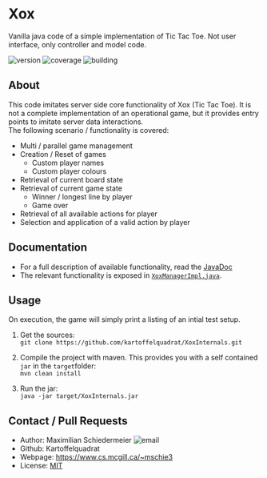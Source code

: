 # Xox

Vanilla java code of a simple implementation of Tic Tac Toe. Not user interface, only controller and model code.

![version](https://img.shields.io/badge/version-1.1-brightgreen)
![coverage](https://img.shields.io/badge/coverage-84%25-brightgreen)
![building](https://img.shields.io/badge/build-passing-brightgreen)

## About

This code imitates server side core functionality of Xox (Tic Tac Toe). It is not a complete implementation of an operational game, but it provides entry points to imitate server data interactions.  
The following scenario / functionality is covered:

 * Multi / parallel game management
 * Creation / Reset of games
   * Custom player names
   * Custom player colours
 * Retrieval of current board state
 * Retrieval of current game state
   * Winner / longest line by player
   * Game over
 * Retrieval of all available actions for player
 * Selection and application of a valid action by player
 
## Documentation

 * For a full description of available functionality, read the [JavaDoc](https://kartoffelquadrat.github.io/XoxInternals/index.html)
 * The relevant functionality is exposed in [```XoxManagerImpl.java```](https://kartoffelquadrat.github.io/XoxInternals/eu/kartoffelquadrat/xoxinternals/controller/XoxManagerImpl.html).

## Usage

On execution, the game will simply print a listing of an intial test setup.

 1. Get the sources:  
```git clone https://github.com/kartoffelquadrat/XoxInternals.git```

 2. Compile the project with maven. This provides you with a self contained ```jar``` in the ```target```folder:  
```mvn clean install```
 
 3. Run the jar:  
 ```java -jar target/XoxInternals.jar```

## Contact / Pull Requests

 * Author: Maximilian Schiedermeier ![email](email.png)
 * Github: Kartoffelquadrat
 * Webpage: https://www.cs.mcgill.ca/~mschie3
 * License: [MIT](https://opensource.org/licenses/MIT)


